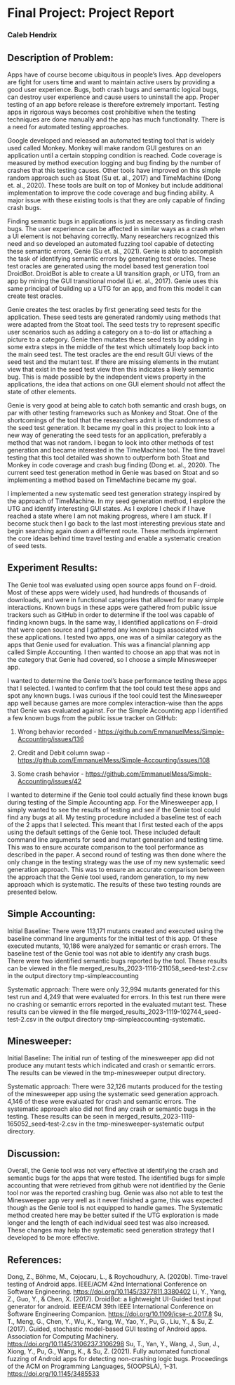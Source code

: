 # Final Project: Project Report

### Caleb Hendrix

## Description of Problem:

Apps have of course become ubiquitous in people’s lives. App developers are fight for users time and want to maintain active users by providing a good user experience. Bugs, both crash bugs and semantic logical bugs, can destroy user experience and cause users to uninstall the app. Proper testing of an app before release is therefore extremely important. Testing apps in rigorous ways becomes cost prohibitive when the testing techniques are done manually and the app has much functionality. There is a need for automated testing approaches. 

Google developed and released an automated testing tool that is widely used called Monkey. Monkey will make random GUI gestures on an application until a certain stopping condition is reached. Code coverage is measured by method execution logging and bug finding by the number of crashes that this testing causes. Other tools have improved on this simple random approach such as Stoat (Su et. al., 2017) and TimeMachine (Dong et. al., 2020). These tools are built on top of Monkey but include additional implementation to improve the code coverage and bug finding ability. A major issue with these existing tools is that they are only capable of finding crash bugs.

Finding semantic bugs in applications is just as necessary as finding crash bugs. The user experience can be affected in similar ways as a crash when a UI element is not behaving correctly. Many researchers recognized this need and so developed an automated fuzzing tool capable of detecting these semantic errors, Genie (Su et. al., 2021). Genie is able to accomplish the task of identifying semantic errors by generating test oracles. These test oracles are generated using the model based test generation tool DroidBot. DroidBot is able to create a UI transition graph, or UTG, from an app by mining the GUI transitional model (Li et. al., 2017). Genie uses this same principal of building up a UTG for an app, and from this model it can create test oracles.

Genie creates the test oracles by first generating seed tests for the application. These seed tests are generated randomly using methods that were adapted from the Stoat tool. The seed tests try to represent specific user scenarios such as adding a category on a to-do list or attaching a picture to a category. Genie then mutates these seed tests by adding in some extra steps in the middle of the test which ultimately loop back into the main seed test. The test oracles are the end result GUI views of the seed test and the mutant test. If there are missing elements in the mutant view that exist in the seed test view then this indicates a likely semantic bug. This is made possible by the independent views property in the applications, the idea that actions on one GUI element should not affect the state of other elements. 

Genie is very good at being able to catch both semantic and crash bugs, on par with other testing frameworks such as Monkey and Stoat. One of the shortcomings of the tool that the researchers admit is the randomness of the seed test generation. It became my goal in this project to look into a new way of generating the seed tests for an application, preferably a method that was not random. I began to look into other methods of test generation and became interested in the TimeMachine tool. The time travel testing that this tool detailed was shown to outperform both Stoat and Monkey in code coverage and crash bug finding (Dong et. al., 2020). The current seed test generation method in Genie was based on Stoat and so implementing a method based on TimeMachine became my goal.

I implemented a new systematic seed test generation strategy inspired by the approach of TimeMachine. In my seed generation method, I explore the UTG and identify interesting GUI states. As I explore I check if I have reached a state where I am not making progress, where I am stuck. If I become stuck then I go back to the last most interesting previous state and begin searching again down a different route. These methods implement the core ideas behind time travel testing and enable a systematic creation of seed tests.

## Experiment Results:

The Genie tool was evaluated using open source apps found on F-droid. Most of these apps were widely used, had hundreds of thousands of downloads, and were in functional categories that allowed for many simple interactions. Known bugs in these apps were gathered from public issue trackers such as GitHub in order to determine if the tool was capable of finding known bugs. In the same way, I identified applications on F-droid that were open source and I gathered any known bugs associated with these applications. I tested two apps, one was of a similar category as the apps that Genie used for evaluation. This was a financial planning app called Simple Accounting. I then wanted to choose an app that was not in the category that Genie had covered, so I choose a simple Minesweeper app.

I wanted to determine the Genie tool’s base performance testing these apps that I selected. I wanted to confirm that the tool could test these apps and spot any known bugs. I was curious if the tool could test the Minesweeper app well because games are more complex interaction-wise than the apps that Genie was evaluated against. For the Simple Accounting app I identified a few known bugs from the public issue tracker on GitHub:

1. Wrong behavior recorded - https://github.com/EmmanuelMess/Simple-Accounting/issues/136

2. Credit and Debit column swap - https://github.com/EmmanuelMess/Simple-Accounting/issues/108

3. Some crash behavior - https://github.com/EmmanuelMess/Simple-Accounting/issues/42

I wanted to determine if the Genie tool could actually find these known bugs during testing of the Simple Accounting app. For the Minesweeper app, I simply wanted to see the results of testing and see if the Genie tool could find any bugs at all.
My testing procedure included a baseline test of each of the 2 apps that I selected. This meant that I first tested each of the apps using the default settings of the Genie tool. These included default command line arguments for seed and mutant generation and testing time. This was to ensure accurate comparison to the tool performance as described in the paper. A second round of testing was then done where the only change in the testing strategy was the use of my new systematic seed generation approach. This was to ensure an accurate comparison between the approach that the Genie tool used, random generation, to my new approach which is systematic. The results of these two testing rounds are presented below.


## Simple Accounting:

Initial Baseline: There were 113,171 mutants created and executed using the baseline command line arguments for the initial test of this app. Of these executed mutants, 10,186 were analyzed for semantic or crash errors. The baseline test of the Genie tool was not able to identify any crash bugs. There were two identified semantic bugs reported by the tool. These results can be viewed in the file merged_results_2023-1116-211058_seed-test-2.csv in the output directory tmp-simpleaccounting

Systematic approach: There were only 32,994 mutants generated for this test run and 4,249 that were evaluated for errors. In this test run there were no crashing or semantic errors reported in the evaluated mutant test. These results can be viewed in the file merged_results_2023-1119-102744_seed-test-2.csv in the output directory tmp-simpleaccounting-systematic.

## Minesweeper:

Initial Baseline: The initial run of testing of the minesweeper app did not produce any mutant tests which indicated and crash or semantic errors. The results can be viewed in the tmp-minesweeper output directory. 

Systematic approach: There were 32,126 mutants produced for the testing of the minesweeper app using the systematic seed generation approach. 4,146 of these were evaluated for crash and semantic errors. The systematic approach also did not find any crash or semantic bugs in the testing. These results can be seen in merged_results_2023-1119-165052_seed-test-2.csv in the tmp-minesweeper-systematic output directory.

## Discussion:

Overall, the Genie tool was not very effective at identifying the crash and semantic bugs for the apps that were tested. The identified bugs for simple accounting that were retrieved from github were not identified by the Genie tool nor was the reported crashing bug. Genie was also not able to test the Minesweeper app very well as it never finished a game, this was expected though as the Genie tool is not equipped to handle games. The Systematic method created here may be better suited if the UTG exploration is made longer and the length of each individual seed test was also increased. These changes may help the systematic seed generation strategy that I developed to be more effective.

## References:

Dong, Z., Böhme, M., Cojocaru, L., & Roychoudhury, A. (2020b). Time-travel testing of Android apps. IEEE/ACM 42nd International Conference on Software Engineering. https://doi.org/10.1145/3377811.3380402
Li, Y., Yang, Z., Guo, Y., & Chen, X. (2017). DroidBot: a lightweight UI-Guided test input generator for android. IEEE/ACM 39th IEEE International Conference on Software Engineering Companion. https://doi.org/10.1109/icse-c.2017.8
Su, T., Meng, G., Chen, Y., Wu, K., Yang, W., Yao, Y., Pu, G., Liu, Y., & Su, Z. (2017). Guided, stochastic model-based GUI testing of Android apps. Association for Computing Machinery. https://doi.org/10.1145/3106237.3106298
Su, T., Yan, Y., Wang, J., Sun, J., Xiong, Y., Pu, G., Wang, K., & Su, Z. (2021). Fully automated functional fuzzing of Android apps for detecting non-crashing logic bugs. Proceedings of the ACM on Programming Languages, 5(OOPSLA), 1–31. https://doi.org/10.1145/3485533